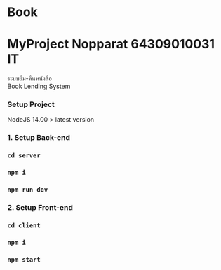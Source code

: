 # Book
# MyProject Nopparat 64309010031 IT
ระบบยืม-คืนหนังสือ \
Book Lending System
### Setup Project
NodeJS 14.00 > latest version
### 1. Setup Back-end

### `cd server`

### `npm i`

### `npm run dev`

### 2. Setup Front-end

### `cd client`

### `npm i`

### `npm start`
